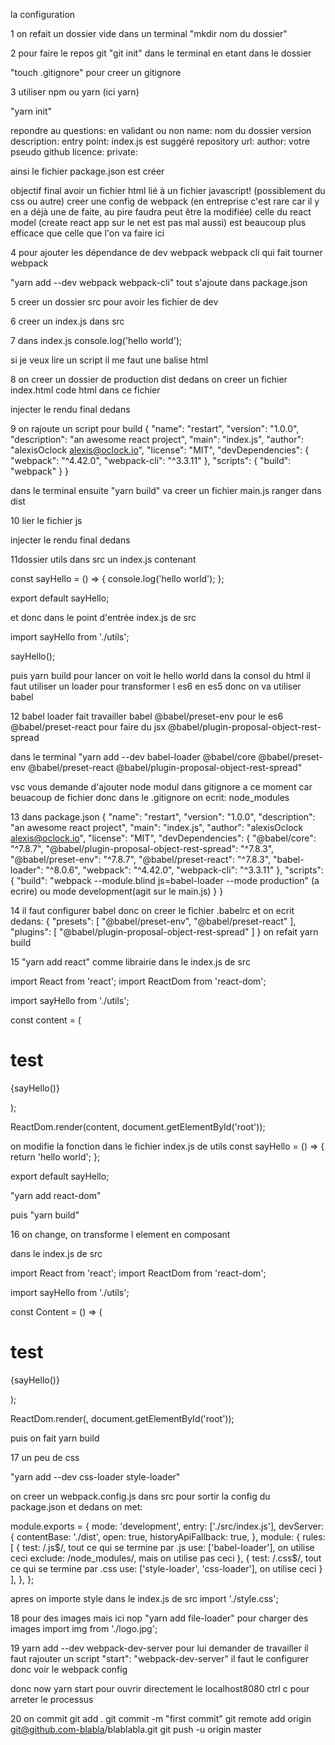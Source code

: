 la configuration

1 on refait un dossier vide
dans un terminal "mkdir nom du dossier"

2 pour faire le repos git
"git init" dans le terminal en etant dans le dossier

"touch .gitignore" pour creer un gitignore

3 utiliser npm ou yarn (ici yarn)

"yarn init"

repondre au questions: en validant ou non
name: nom du dossier
version
description:
entry point: index.js est suggéré
repository url:
author: votre pseudo github
licence:
private:

ainsi le fichier package.json est créer

objectif final avoir un fichier html lié à un fichier javascript! (possiblement du css ou autre)
creer une config de webpack (en entreprise c'est rare car il y en a déjà une de faite, au pire faudra peut être la modifiée)
celle du react model (create react app sur le net est pas mal aussi) est beaucoup plus efficace que celle que l'on va faire ici

4 pour ajouter les dépendance de dev
webpack
webpack cli qui fait tourner webpack

"yarn add --dev webpack webpack-cli"
tout s'ajoute dans package.json

5 creer un dossier src pour avoir les fichier de dev

6 creer un index.js dans src

7 dans index.js
console.log('hello world');

si je veux lire un script il me faut une balise html

8 on creer un dossier de production dist
dedans on creer un fichier index.html
code html dans ce fichier
<!DOCTYPE html>
<html lang="la langue fr ou en">
<head>
    <meta charset="UTF-8">
    <meta name="viewport" content="width=device-width, initial-scale=1.0">
    <title>on donne un titre</title>
</head>
<body>
    <div id="on la nomme comme on veut">injecter le rendu final dedans<div>
</body>
</html>

9 on rajoute un script pour build
{
  "name": "restart",
  "version": "1.0.0",
  "description": "an awesome react project",
  "main": "index.js",
  "author": "alexisOclock <alexis@oclock.io>",
  "license": "MIT",
  "devDependencies": {
    "webpack": "^4.42.0",
    "webpack-cli": "^3.3.11"
  },
  "scripts": {
    "build": "webpack"
  }
}

dans le terminal ensuite "yarn build"
va creer un fichier main.js ranger dans dist

10 lier le fichier js
<!DOCTYPE html>
<html lang="la langue fr ou en">
<head>
    <meta charset="UTF-8">
    <meta name="viewport" content="width=device-width, initial-scale=1.0">
    <title>on donne un titre</title>
</head>
<body>
    <div id="on la nomme comme on veut">injecter le rendu final dedans</div>
    <script src="main.js">lier mon fichier js</script>
</body>
</html>

11dossier utils dans src
un index.js contenant

const sayHello = () => {
    console.log('hello world');
};

export default sayHello;

et donc dans le point d'entrée index.js de src

import sayHello from './utils';

sayHello();

puis yarn build pour lancer
on voit le hello world dans la consol du html
il faut utiliser un loader pour transformer l es6 en es5
donc on va utiliser babel

12 
babel loader fait travailler babel
@babel/preset-env pour le es6
@babel/preset-react pour faire du jsx
@babel/plugin-proposal-object-rest-spread

dans le terminal
"yarn add --dev babel-loader @babel/core @babel/preset-env @babel/preset-react @babel/plugin-proposal-object-rest-spread"

vsc vous demande d'ajouter node modul dans gitignore a ce moment car beuacoup de fichier
donc dans le .gitignore on ecrit:
node_modules

13 dans package.json
{
  "name": "restart",
  "version": "1.0.0",
  "description": "an awesome react project",
  "main": "index.js",
  "author": "alexisOclock <alexis@oclock.io>",
  "license": "MIT",
  "devDependencies": {
    "@babel/core": "^7.8.7",
    "@babel/plugin-proposal-object-rest-spread": "^7.8.3",
    "@babel/preset-env": "^7.8.7",
    "@babel/preset-react": "^7.8.3",
    "babel-loader": "^8.0.6",
    "webpack": "^4.42.0",
    "webpack-cli": "^3.3.11"
  },
  "scripts": {
    "build": "webpack --module.blind js=babel-loader --mode production" (a ecrire) ou mode development(agit sur le main.js)
  }
}

14 il faut configurer babel
donc on creer le fichier .babelrc
et on ecrit dedans:
{
    "presets": [
        "@babel/preset-env",
        "@babel/preset-react"
    ],
    "plugins": [
        "@babel/plugin-proposal-object-rest-spread"
    ]
  }
  on refait yarn build

15 "yarn add react" comme librairie
dans le index.js de src

import React from 'react';
import ReactDom from 'react-dom';

import sayHello from './utils';

const content = (
    <div>
    <h1>test</h1>
    <p>{sayHello()}</p>
    </div>
);

ReactDom.render(content, document.getElementById('root'));

on modifie la fonction dans le fichier index.js de utils
const sayHello = () => {
   return 'hello world';
};

export default sayHello;

"yarn add react-dom"

puis "yarn build"

16 on change, on transforme l element en composant

dans le index.js de src

import React from 'react';
import ReactDom from 'react-dom';

import sayHello from './utils';

const Content = () => (
    <div>
        <h1>test</h1>
        <p>{sayHello()}</p>
    </div>
    );

ReactDom.render(<Content />, document.getElementById('root'));

puis on fait yarn build

17 un peu de css

"yarn add --dev css-loader style-loader"

on creer un webpack.config.js dans src pour sortir la config du package.json
et dedans on met:

module.exports = {
    mode: 'development',
    entry: ['./src/index.js'],
    devServer: {
        contentBase: './dist',
        open: true,
        historyApiFallback: true,
    },
    module: {
        rules: [
            {
                test: /\.js$/,             tout ce qui se termine par .js
                use: ['babel-loader'],     on utilise ceci
                exclude: /node_modules/,   mais on utilise pas ceci
            },
            {
                test: /\.css$/,                            tout ce qui se termine par .css
                use: ['style-loader', 'css-loader'],       on utilise ceci
            }
        ],
    },
};

apres on importe style dans le index.js de src
import './style.css';

18 pour des images mais ici nop
"yarn add file-loader" pour charger des images
import img from './logo.jpg';

19 yarn add --dev webpack-dev-server
pour lui demander de travailler il faut rajouter un script "start": "webpack-dev-server"
il faut le configurer
donc voir le webpack config

donc now yarn start pour ouvrir directement le localhost8080
ctrl c pour arreter le processus

20 on commit
git add .
git commit -m "first commit"
git remote add origin git@github.com-blabla/blablabla.git
git push -u origin master